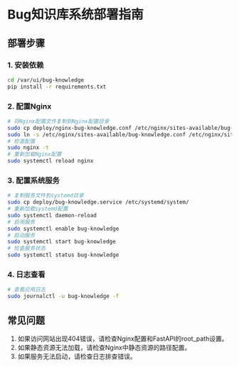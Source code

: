 # Bug知识库系统部署指南

## 部署步骤

### 1. 安装依赖

```bash
cd /var/ui/bug-knowledge
pip install -r requirements.txt
```

### 2. 配置Nginx

```bash
# 将Nginx配置文件复制到Nginx配置目录
sudo cp deploy/nginx-bug-knowledge.conf /etc/nginx/sites-available/bug-knowledge.conf
sudo ln -s /etc/nginx/sites-available/bug-knowledge.conf /etc/nginx/sites-enabled/
# 检查配置
sudo nginx -t
# 重新加载Nginx配置
sudo systemctl reload nginx
```

### 3. 配置系统服务

```bash
# 复制服务文件到systemd目录
sudo cp deploy/bug-knowledge.service /etc/systemd/system/
# 重新加载systemd配置
sudo systemctl daemon-reload
# 启用服务
sudo systemctl enable bug-knowledge
# 启动服务
sudo systemctl start bug-knowledge
# 检查服务状态
sudo systemctl status bug-knowledge
```

### 4. 日志查看

```bash
# 查看应用日志
sudo journalctl -u bug-knowledge -f
```

## 常见问题

1. 如果访问网站出现404错误，请检查Nginx配置和FastAPI的root_path设置。
2. 如果静态资源无法加载，请检查Nginx中静态资源的路径配置。
3. 如果服务无法启动，请检查日志排查错误。 